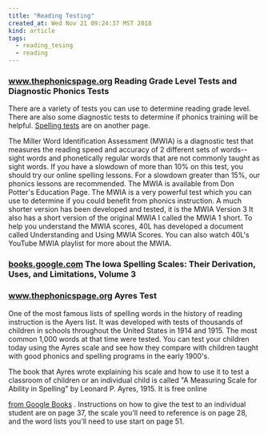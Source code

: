 ```yaml
---
title: "Reading Testing"
created_at: Wed Nov 21 09:24:37 MST 2018
kind: article
tags:
  - reading_tesing
  - reading
---
```


<h3>
  <a href="https://www.thephonicspage.org/On%20Reading/readinggradeleve.html" target="_blank">www.thephonicspage.org</a>
  Reading Grade Level Tests and Diagnostic Phonics Tests
</h3>

There are a variety of tests you can use to determine reading grade
level. There are also some diagnostic tests to determine if phonics
training will be helpful.
<a href="https://www.thephonicspage.org/On%20Spelling/spellingtests.html" target="_blank">Spelling tests</a>
are on another page.

The Miller Word Identification Assessment (MWIA) is a diagnostic test
that measures the reading speed and accuracy of 2 different sets of
words--sight words and phonetically regular words that are not commonly
taught as sight words. If you have a slowdown of more than 10% on this
test, you should try our online spelling lessons. For a slowdown greater
than 15%, our phonics lessons are recommended. The MWIA is available from
Don Potter's Education Page. The MWIA is a very powerful test which you
can use to determine if you could benefit from phonics instruction. A much
shorter version has been developed and tested, it is the MWIA Version
3 It also has a short version of the original MWIA I called the MWIA
1 short. To help you understand the MWIA scores, 40L has developed a
document called Understanding and Using MWIA Scores. You can also watch
40L's YouTube MWIA playlist for more about the MWIA.

<h3>
  <a href="https://books.google.com/books?id=80RCAAAAIAAJ&dq=the+iowa+spelling+scales&hl=en" target="_blank">books.google.com</a>
  The Iowa Spelling Scales: Their Derivation, Uses, and Limitations, Volume 3
</h3>


<h3>
  <a href="https://www.thephonicspage.org/On%20Spelling/spellingtests.html" target="_blank">www.thephonicspage.org</a>
  Ayres Test
</h3>

One of the most famous lists of spelling words in the history of
reading instruction is the Ayers list. It was developed with tests of
thousands of children in schools throughout the United States in 1914
and 1915. The most common 1,000 words at that time were tested. You can
test your children today using the Ayres scale and see how they compare
with children taught with good phonics and spelling programs in the
early 1900's.

The book that Ayres wrote explaining his scale and how to use it to test
a classroom of children or an individual child is called "A Measuring
Scale for Ability in Spelling" by Leonard P. Ayres, 1915. It is free
online 

<a href="https://books.google.com/books?id=y0JMAAAAIAAJ&printsec=frontcover&dq=a+measuring+scale+for+ability+in+spelling#v=onepage&q=a%20measuring%20scale%20for%20ability%20in%20spelling&f=false" target="_blank">from Google Books</a>
. Instructions on how to give the test to an
individual student are on page 37, the scale you'll need to reference
is on page 28, and the word lists you'll need to use start on page 51.

<!--
html boilerplate fragments
<a href="" target="_blank"></a>
<a name=""></a>
<img src="" width="400px">
<ul>
  <li></li>
  <li><a href="" target="_blank"></a></li>
</ul>
<pre>
</pre>
<p style="margin-bottom: 2em;"></p>
<hr style="border: 0; height: 3px; background: #333; background-image: linear-gradient(to right, #ccc, #333, #ccc);">
<pre><code>
</code></pre>
<math xmlns='http://www.w3.org/1998/Math/MathML' display='block'>
</math>
:-->
